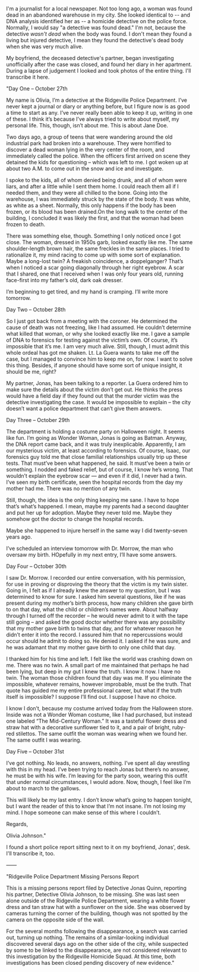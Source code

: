I'm a journalist for a local newspaper. Not too long ago, a woman was found dead in an abandoned warehouse in my city. She looked identical to -- and DNA analysis identified her as -- a homicide detective on the police force. Normally, I would say "a detective was found dead." I'm not, because the detective *wasn't dead* when the body was found. I don't mean they found a living but injured detective, I mean they found the detective's dead body when she was very much alive. 

My boyfriend, the deceased detective's partner, began investigating unofficially after the case was closed, and found her diary in her apartment. During a lapse of judgement I looked and took photos of the entire thing. I'll transcribe it here.  

"Day One – October 27th

My name is Olivia, I’m a detective at the Ridgeville Police Department. I’ve never kept a journal or diary or anything before, but I figure now is as good a time to start as any. I’ve never really been able to keep it up, writing in one of these. I think it’s because I’ve always tried to write about myself, my personal life. This, though, isn’t about me. This is about Jane Doe. 

Two days ago, a group of teens that were wandering around the old industrial park had broken into a warehouse. They were horrified to discover a dead woman lying in the very center of the room, and immediately called the police. When the officers first arrived on scene they detained the kids for questioning – which was left to me. I got woken up at about two A.M. to come out in the snow and ice and investigate. 

I spoke to the kids, all of whom denied being drunk, and all of whom were liars, and after a little while I sent them home. I could reach them all if I needed them, and they were all chilled to the bone. Going into the warehouse, I was immediately struck by the state of the body. It was white, as white as a sheet. Normally, this only happens if the body has been frozen, or its blood has been drained.On the long walk to the center of the building, I concluded it was likely the first, and that the woman had been frozen to death. 

There was something else, though. Something I only noticed once I got close. The woman, dressed in 1950s garb, looked exactly like me. The same shoulder-length brown hair, the same freckles in the same places. I tried to rationalize it, my mind racing to come up with some sort of explanation. Maybe a long-lost twin? A freakish coincidence, a doppelganger? That’s when I noticed a scar going diagonally through her right eyebrow. A scar that I shared, one that I received when I was only four years old, running face-first into my father’s old, dark oak dresser. 

I’m beginning to get tired, and my hand is cramping. I’ll write more tomorrow. 

Day Two – October 28th

So I just got back from a meeting with the coroner. He determined the cause of death was not freezing, like I had assumed. He couldn’t determine what killed that woman, or why she looked exactly like me. I gave a sample of DNA to forensics for testing against the victim’s own. Of course, it’s impossible that it’s me. I am very much alive. Still, though, I must admit this whole ordeal has got me shaken. Lt. La Guera wants to take me off the case, but I managed to convince him to keep me on, for now. I want to solve this thing. Besides, if anyone should have some sort of unique insight, it should be me, right?

My partner, Jonas, has been talking to a reporter. La Guera ordered him to make sure the details about the victim don’t get out. He thinks the press would have a field day if they found out that the murder victim was the detective investigating the case. It would be impossible to explain – the city doesn’t want a police department that can’t give them answers. 

Day Three – October 29th

The department is holding a costume party on Halloween night. It seems like fun. I’m going as Wonder Woman, Jonas is going as Batman. Anyway, the DNA report came back, and it was truly inexplicable. Apparently, I am our mysterious victim, at least according to forensics. Of course, Isaac, our forensics guy told me that close familial relationships usually trip up these tests. That must’ve been what happened, he said. It must’ve been a twin or something. I nodded and faked relief, but of course, I know he’s wrong. That wouldn’t explain the eyebrow scar — and even if it did, I never had a twin. I’ve seen my birth certificate, seen the hospital records from the day my mother had me. There was no mention of any twin. 

Still, though, the idea is the only thing keeping me sane. I have to hope that’s what’s happened. I mean, maybe my parents had a second daughter and put her up for adoption. Maybe they never told me. Maybe they somehow got the doctor to change the hospital records.

Maybe she happened to injure herself in the same way I did twenty-seven years ago. 

I’ve scheduled an interview tomorrow with Dr. Morrow, the man who oversaw my birth. HOpefully in my next entry, I’ll have some answers. 

Day Four – October 30th

I saw Dr. Morrow. I recorded our entire conversation, with his permission, for use in proving or disproving the theory that the victim is my twin sister. Going in, I felt as if I already knew the answer to my question, but I was determined to know for sure. I asked him several questions, like if he was present during my mother’s birth process, how many children she gave birth to on that day, what the child or children’s names were. About halfway through I turned off the recorder – he would never admit to it with the tape still going – and asked the good doctor whether there was any possibility that my mother gave birth to twins that day, and for whatever reason he didn’t enter it into the record. I assured him that no repercussions would occur should he admit to doing so. He denied it. I asked if he was sure, and he was adamant that my mother gave birth to only one child that day. 

I thanked him for his time and left. I felt like the world was crashing down on me. There was no twin. A small part of me maintained that perhaps he had been lying, but deep in my gut I knew the truth. I know it now. I have no twin. The woman those children found that day was me. If you eliminate the impossible, whatever remains, however improbable, must be the truth. That quote has guided me my entire professional career, but what if the truth itself is impossible? I suppose I’ll find out. I suppose I have no choice. 

I know I don’t, because my costume arrived today from the Halloween store. Inside was not a Wonder Woman costume, like I had purchased, but instead one labeled “The Mid-Century Woman.” It was a tasteful flower dress and straw hat with a decorative sunflower tied to it, and a pair of bright, ruby-red stilettos. The same outfit the woman was wearing when we found her. The same outfit I was wearing.


Day Five – October 31st 

I’ve got nothing. No leads, no answers, nothing. I’ve spent all day wrestling with this in my head. I’ve been trying to reach Jonas but there’s no answer, he must be with his wife. I’m leaving for the party soon, wearing this outfit that under normal circumstances, I would adore. Now, though, I feel like I’m about to march to the gallows. 

This will likely be my last entry. I don’t know what’s going to happen tonight, but I want the reader of this to know that I’m not insane. I’m not losing my mind. I hope someone can make sense of this where I couldn’t. 

Regards, 

Olivia Johnson." 

I found a short police report sitting next to it on my boyfriend, Jonas', desk. I'll transcribe it, too. 

——

"Ridgeville Police Department
Missing Persons Report

This is a missing persons report filed by Detective Jonas Quinn, reporting his partner, Detective Olivia Johnson, to be missing. She was last seen alone outside of the Ridgeville Police Department, wearing a white flower dress and tan straw hat with a sunflower on the side. She was observed by cameras turning the corner of the building, though was not spotted by the camera on the opposite side of the wall.

For the several months following the disappearance, a search was carried out, turning up nothing. The remains of a similar-looking individual discovered several days ago on the other side of the city, while suspected by some to be linked to the disappearance, are not considered relevant to this investigation by the Ridgeville Homicide Squad. At this time, both investigations has been closed pending discovery of new evidence."